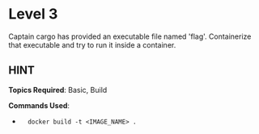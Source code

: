 # Level 3
Captain cargo has provided an executable file named 'flag'. Containerize that executable and try to run it inside a container.

## HINT

**Topics Required**: Basic, Build

**Commands Used**: 

-
        docker build -t <IMAGE_NAME> .
